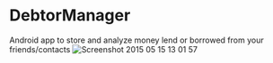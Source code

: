 # DebtorManager

Android app to store and analyze money lend or borrowed from your friends/contacts
<img src='http://s5.postimg.org/upjsag337/Screenshot_2015_05_15_13_01_57.jpg' border='0' alt="Screenshot 2015 05 15 13 01 57" />
